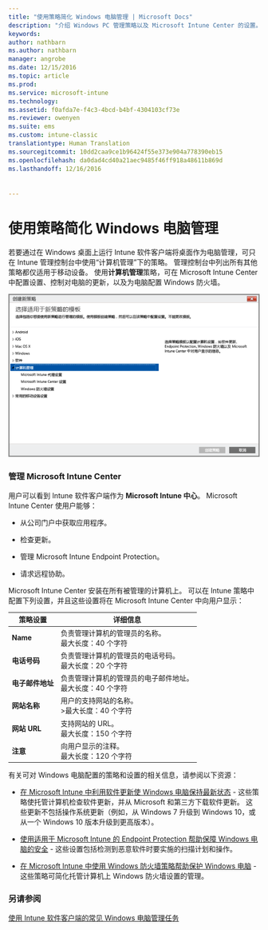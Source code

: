 ```yaml
---
title: "使用策略简化 Windows 电脑管理 | Microsoft Docs"
description: "介绍 Windows PC 管理策略以及 Microsoft Intune Center 的设置。"
keywords: 
author: nathbarn
ms.author: nathbarn
manager: angrobe
ms.date: 12/15/2016
ms.topic: article
ms.prod: 
ms.service: microsoft-intune
ms.technology: 
ms.assetid: f0afda7e-f4c3-4bcd-b4bf-4304103cf73e
ms.reviewer: owenyen
ms.suite: ems
ms.custom: intune-classic
translationtype: Human Translation
ms.sourcegitcommit: 10dd2caa9ce1b96424f55e373e904a778390eb15
ms.openlocfilehash: da0dad4cd40a21aec9485f46ff918a48611b869d
ms.lasthandoff: 12/16/2016


---
```


# <a name="use-policies-to-simplify-windows-pc-management"></a>使用策略简化 Windows 电脑管理

若要通过在 Windows 桌面上运行 Intune 软件客户端将桌面作为电脑管理，可只在 Intune 管理控制台中使用“计算机管理”下的策略。 管理控制台中列出所有其他策略都仅适用于移动设备。 使用**计算机管理**策略，可在 Microsoft Intune Center 中配置设置、控制对电脑的更新，以及为电脑配置 Windows 防火墙。

![用于 Windows 电脑的策略模板](../media/pc_policy_template.png)

### <a name="manage-the-microsoft-intune-center"></a>管理 Microsoft Intune Center
用户可以看到 Intune 软件客户端作为 **Microsoft Intune 中心**。 Microsoft Intune Center 使用户能够：

-   从公司门户中获取应用程序。

-   检查更新。

-   管理 Microsoft Intune Endpoint Protection。

-  请求远程协助。

Microsoft Intune Center 安装在所有被管理的计算机上。 可以在 Intune 策略中配置下列设置，并且这些设置将在 Microsoft Intune Center 中向用户显示：

|策略设置|详细信息|
|------------------|--------------------|
|**Name**|负责管理计算机的管理员的名称。<br />最大长度：40 个字符|
|**电话号码**|负责管理计算机的管理员的电话号码。<br />最大长度：20 个字符|
|**电子邮件地址**|负责管理计算机的管理员的电子邮件地址。<br />最大长度：40 个字符|
|**网站名称**|用户的支持网站的名称。<br />>最大长度：40 个字符|
|**网站 URL**|支持网站的 URL。<br />最大长度：150 个字符|
|**注意**|向用户显示的注释。<br />最大长度：120 个字符|

有关可对 Windows 电脑配置的策略和设置的相关信息，请参阅以下资源：

- [在 Microsoft Intune 中利用软件更新使 Windows 电脑保持最新状态](keep-windows-pcs-up-to-date-with-software-updates-in-microsoft-intune.md) - 这些策略使托管计算机检查软件更新，并从 Microsoft 和第三方下载软件更新。 这些更新不包括操作系统更新（例如，从 Windows 7 升级到 Windows 10，或从一个 Windows 10 版本升级到更高版本）。

- [使用适用于 Microsoft Intune 的 Endpoint Protection 帮助保障 Windows 电脑的安全](help-secure-windows-pcs-with-endpoint-protection-for-microsoft-intune.md) - 这些设置包括检测到恶意软件时要实施的扫描计划和操作。

- [在 Microsoft Intune 中使用 Windows 防火墙策略帮助保护 Windows 电脑](help-protect-windows-pcs-using-windows-firewall-policies-in-microsoft-intune.md) - 这些策略可简化托管计算机上 Windows 防火墙设置的管理。


### <a name="see-also"></a>另请参阅

[使用 Intune 软件客户端的常见 Windows 电脑管理任务](common-windows-pc-management-tasks-with-the-microsoft-intune-computer-client.md)

